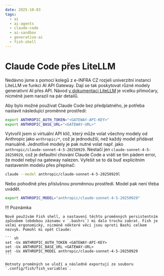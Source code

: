 ```yaml
---
date: 2025-10-03
tags:
  - ai
  - ai-agents
  - claude-code
  - ai-sandbox
  - generative-ai
  - fish-shell
---
```


# Claude Code přes LiteLLM

Nedávno jsme s pomocí kolegů z e-INFRA CZ rozjeli univerzitní instanci LiteLLM ve funkci AI API Gateway. Dají se tak poskytovat různé modely generativní AI přes API. Návod [v dokumentaci LiteLLM](https://docs.litellm.ai/docs/tutorials/claude_responses_api) je vcelku přímočary, nicméně jsem narazil na pár detailů.

Aby bylo možné používat Claude Code bez předplatného, je potřeba nastavit následující proměnné prostředí:

``` bash
export ANTHROPIC_AUTH_TOKEN="<GATEWAY-API-KEY>"
export ANTHROPIC_BASE_URL="<GATEWAY-URL>"
```

Vytvořil jsem si virtuální API klíč, který může volat všechny modely od Anthropic jako `anthropic/*`, což je jednodužší, než každý model přidávat manuálně. Jednotlivé modely je pak nutné volat např. jako `anthropic/claude-sonnet-4-5-20250929`. Nestačí jen `claude-sonnet-4-5-20250929`, což je defaultní chování Claude Code a vrátí se tím pádem error, že model nebyl na gateway nalezen. Vyřešit se to dá buď explicitním nastavením modelu přes přepínač:

``` bash
claude --model anthropic/claude-sonnet-4-5-20250929l
```

Nebo pohodlně přes příslušnou proměnnou prostředí. Model pak není třeba uvádět.

``` bash
export ANTHROPIC_MODEL="anthropic/claude-sonnet-4-5-20250929"
```

!!! Poznámka

    Nově používám Fish shell, a nastavení těchto proměnných persistentním způsobem (obdobou záznamu v `.bashrc`) mi dalo trochu zabrat. Fish je velmi ergonomický, nicméně některé věci jsou oproti Bashi celkem nezvyk. Pomohl mi opět Claude:

    ``` sh
    set -Ux ANTHROPIC_AUTH_TOKEN <GATEWAY-API-KEY>
    set -Ux ANTHROPIC_BASE_URL <GATEWAY-URL>
    set -Ux ANTHROPIC_MODEL anthropic/claude-sonnet-4-5-20250929
    ```

    Hotnoty proměných se uloží a následně exportují ze souboru `.config/fish/fish_variables`.
